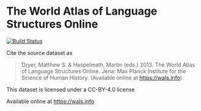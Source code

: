 # The World Atlas of Language Structures Online

[![Build Status](https://travis-ci.org/cldf-datasets/wals.svg?branch=master)](https://travis-ci.org/cldf-datasets/wals)

Cite the source dataset as

> Dryer, Matthew S. & Haspelmath, Martin (eds.) 2013. The World Atlas of Language Structures Online. Jena: Max Planck Institute for the Science of Human History. (Available online at https://wals.info)

This dataset is licensed under a CC-BY-4.0 license

Available online at https://wals.info
